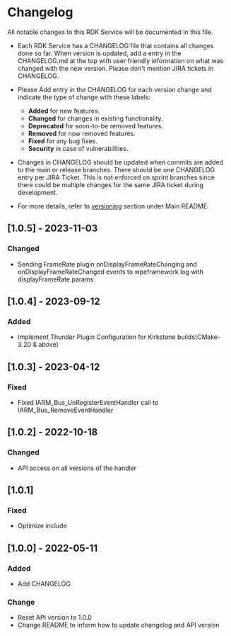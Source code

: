 # Changelog

All notable changes to this RDK Service will be documented in this file.

* Each RDK Service has a CHANGELOG file that contains all changes done so far. When version is updated, add a entry in the CHANGELOG.md at the top with user friendly information on what was changed with the new version. Please don't mention JIRA tickets in CHANGELOG. 

* Please Add entry in the CHANGELOG for each version change and indicate the type of change with these labels:
    * **Added** for new features.
    * **Changed** for changes in existing functionality.
    * **Deprecated** for soon-to-be removed features.
    * **Removed** for now removed features.
    * **Fixed** for any bug fixes.
    * **Security** in case of vulnerabilities.

* Changes in CHANGELOG should be updated when commits are added to the main or release branches. There should be one CHANGELOG entry per JIRA Ticket. This is not enforced on sprint branches since there could be multiple changes for the same JIRA ticket during development. 

* For more details, refer to [versioning](https://github.com/rdkcentral/rdkservices#versioning) section under Main README.

## [1.0.5] - 2023-11-03
### Changed
-  Sending FrameRate plugin onDisplayFrameRateChanging and onDisplayFrameRateChanged events to wpeframework log with displayFrameRate params

## [1.0.4] - 2023-09-12
### Added
- Implement Thunder Plugin Configuration for Kirkstone builds(CMake-3.20 & above)

## [1.0.3] - 2023-04-12
### Fixed
- Fixed IARM_Bus_UnRegisterEventHandler  call to IARM_Bus_RemoveEventHandler

## [1.0.2] - 2022-10-18
### Changed
- API access on all versions of the handler

## [1.0.1]
### Fixed
- Optimize include

## [1.0.0] - 2022-05-11
### Added
- Add CHANGELOG

### Change
- Reset API version to 1.0.0
- Change README to inform how to update changelog and API version
